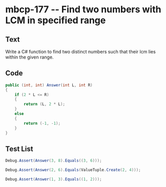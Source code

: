 # mbcp-177 -- Find two numbers with LCM in specified range

## Text

Write a C# function to find two distinct numbers such that their lcm lies within the given range.

## Code

```csharp
public (int, int) Answer(int L, int R) 
{
    if (2 * L <= R)
    {
        return (L, 2 * L);
    }
    else
    {
        return (-1, -1);
    }
}
```

## Test List

```csharp
Debug.Assert(Answer(3, 8).Equals((3, 6)));
```

```csharp
Debug.Assert(Answer(2, 6).Equals(ValueTuple.Create(2, 4)));
```

```csharp
Debug.Assert(Answer(1, 3).Equals((1, 2)));
```
